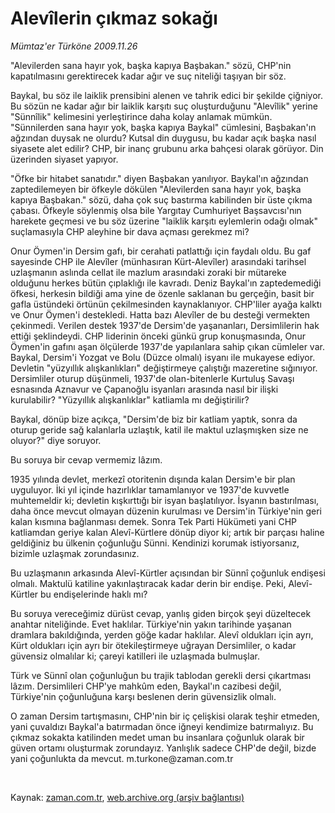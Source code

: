 # Alevîlerin çıkmaz sokağı

*Mümtaz'er Türköne 2009.11.26*

<tr><td class="metin" colspan="2" style="padding-top: 20px; padding-left: 5px; ">"Alevilerden sana hayır yok, başka kapıya Başbakan." sözü, CHP'nin kapatılmasını  gerektirecek kadar ağır ve suç niteliği taşıyan bir söz.</td></tr><tr><td class="metin" colspan="2" style="padding-top: 20px; padding-left: 5px; "><p>Baykal, bu söz ile laiklik prensibini alenen ve tahrik edici bir şekilde çiğniyor. Bu sözün ne kadar ağır bir laiklik karşıtı suç oluşturduğunu "Alevîlik" yerine "Sünnîlik" kelimesini yerleştirince daha kolay anlamak mümkün. "Sünnilerden sana hayır yok, başka kapıya Baykal" cümlesini, Başbakan'ın ağzından duysak ne olurdu? Kutsal din duygusu, bu kadar açık başka nasıl siyasete alet edilir? CHP, bir inanç grubunu arka bahçesi olarak görüyor. Din üzerinden siyaset yapıyor.
<p> "Öfke bir hitabet sanatıdır." diyen Başbakan yanılıyor. Baykal'ın ağzından zaptedilemeyen bir öfkeyle dökülen "Alevilerden sana hayır yok, başka kapıya Başbakan." sözü, daha çok suç bastırma kabilinden bir üste çıkma çabası. Öfkeyle söylenmiş olsa bile Yargıtay Cumhuriyet Başsavcısı'nın harekete geçmesi ve bu söz üzerine "laiklik karşıtı eylemlerin odağı olmak" suçlamasıyla CHP aleyhine bir dava açması gerekmez mi?
<p> Onur Öymen'in Dersim gafı, bir cerahati patlattığı için faydalı oldu. Bu gaf sayesinde CHP ile Alevîler (münhasıran Kürt-Alevîler) arasındaki tarihsel uzlaşmanın aslında cellat ile mazlum arasındaki zoraki bir mütareke olduğunu herkes bütün çıplaklığı ile kavradı. Deniz Baykal'ın zaptedemediği öfkesi, herkesin bildiği ama yine de özenle saklanan bu gerçeğin, basit bir gafla üstündeki örtünün çekilmesinden kaynaklanıyor. CHP'liler ayağa kalktı ve Onur Öymen'i destekledi. Hatta bazı Alevîler de bu desteği vermekten çekinmedi. Verilen destek 1937'de Dersim'de yaşananları, Dersimlilerin hak ettiği şeklindeydi. CHP liderinin önceki günkü grup konuşmasında, Onur Öymen'in gafını aşan ölçülerde 1937'de yapılanlara sahip çıkan cümleler var. Baykal, Dersim'i Yozgat ve Bolu (Düzce olmalı) isyanı ile mukayese ediyor. Devletin "yüzyıllık alışkanlıkları" değiştirmeye çalıştığı mazeretine sığınıyor. Dersimliler oturup düşünmeli, 1937'de olan-bitenlerle Kurtuluş Savaşı esnasında Aznavur ve Çapanoğlu isyanları arasında nasıl bir ilişki kurulabilir? "Yüzyıllık alışkanlıklar" katliamla mı değiştirilir?
<p> Baykal, dönüp bize açıkça, "Dersim'de biz bir katliam yaptık, sonra da oturup geride sağ kalanlarla uzlaştık, katil ile maktul uzlaşmışken size ne oluyor?" diye soruyor.
<p> Bu soruya bir cevap vermemiz lâzım.
<p> 1935 yılında devlet, merkezî otoritenin dışında kalan Dersim'e bir plan uyguluyor. İki yıl içinde hazırlıklar tamamlanıyor ve 1937'de kuvvetle muhtemeldir ki; devletin kışkırttığı bir isyan başlatılıyor. İsyanın bastırılması, daha önce mevcut olmayan düzenin kurulması ve Dersim'in Türkiye'nin geri kalan kısmına bağlanması demek. Sonra Tek Parti Hükümeti yani CHP katliamdan geriye kalan Alevî-Kürtlere dönüp diyor ki; artık bir parçası haline geldiğiniz bu ülkenin çoğunluğu Sünni. Kendinizi korumak istiyorsanız, bizimle uzlaşmak zorundasınız.
<p> Bu uzlaşmanın arkasında Alevî-Kürtler açısından bir Sünnî çoğunluk endişesi olmalı. Maktulü katiline yakınlaştıracak kadar derin bir endişe. Peki, Alevî-Kürtler bu endişelerinde haklı mı?
<p> Bu soruya vereceğimiz dürüst cevap, yanlış giden birçok şeyi düzeltecek anahtar niteliğinde. Evet haklılar. Türkiye'nin yakın tarihinde yaşanan dramlara bakıldığında, yerden göğe kadar haklılar. Alevî oldukları için ayrı, Kürt oldukları için ayrı bir ötekileştirmeye uğrayan Dersimliler, o kadar güvensiz olmalılar ki; çareyi katilleri ile uzlaşmada bulmuşlar.
<p> Türk ve Sünnî olan çoğunluğun bu trajik tablodan gerekli dersi çıkartması lâzım. Dersimlileri CHP'ye mahkûm eden, Baykal'ın cazibesi değil, Türkiye'nin çoğunluğuna karşı beslenen derin güvensizlik olmalı.
<p> O zaman Dersim tartışmasını, CHP'nin bir iç çelişkisi olarak teşhir etmeden, yani çuvaldızı Baykal'a batırmadan önce iğneyi kendimize batırmalıyız. Bu çıkmaz sokakta katilinden medet uman bu insanlara çoğunluk olarak bir güven ortamı oluşturmak zorundayız. Yanlışlık sadece CHP'de değil, bizde yani çoğunlukta da mevcut. m.turkone@zaman.com.tr
<p><br/></p></p></p></p></p></p></p></p></p></p></p></td></tr>

Kaynak: [zaman.com.tr](http://zaman.com.tr/yazar.do?yazino=920195), [web.archive.org (arşiv bağlantısı)](http://web.archive.org/web/20100110110946/http://www.zaman.com.tr:80/yazar.do?yazino=920195)
